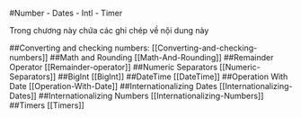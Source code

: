 #Number - Dates - Intl - Timer

Trong chương này chứa các ghi chép về nội dung này

##Converting and checking numbers: [[Converting-and-checking-numbers]]
##Math and Rounding [[Math-And-Rounding]]
##Remainder Operator [[Remainder-operator]]
##Numeric Separators [[Numeric-Separators]]
##BigInt [[BigInt]]
##DateTime [[DateTime]]
##Operation With Date [[Operation-With-Date]]
##Internationalizing Dates [[Internationalizing-Dates]]
##Internationalizing Numbers [[Internationalizing-Numbers]]
##Timers [[Timers]]
